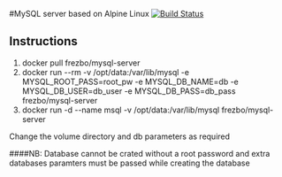 #MySQL server based on Alpine Linux [![Build Status](https://travis-ci.org/frezbo/mysql-server.svg?branch=master)](https://travis-ci.org/frezbo/mysql-server)

## Instructions

1. docker pull frezbo/mysql-server </br>
2. docker run --rm -v /opt/data:/var/lib/mysql -e MYSQL_ROOT_PASS=root_pw -e MYSQL_DB_NAME=db -e MYSQL_DB_USER=db_user -e MYSQL_DB_PASS=db_pass frezbo/mysql-server </br>
3. docker run -d  --name msql -v /opt/data:/var/lib/mysql frezbo/mysql-server </br>

Change the volume directory and db parameters as required

####NB: Database cannot be crated without a root password and extra databases paramters must be passed while creating the database